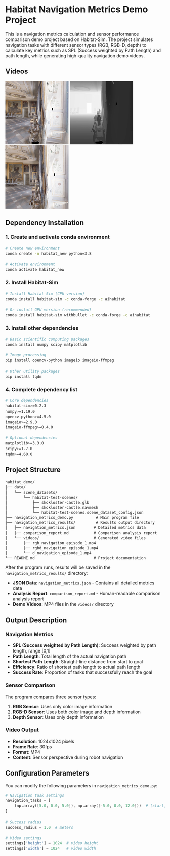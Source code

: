 # Habitat Navigation Metrics Demo Project

This is a navigation metrics calculation and sensor performance comparison demo project based on Habitat-Sim. The project simulates navigation tasks with different sensor types (RGB, RGB-D, depth) to calculate key metrics such as SPL (Success weighted by Path Length) and path length, while generating high-quality navigation demo videos.

## Videos
[<img src="rgb.png" height="200" width="200" alt="Watch the demo video">](https://www.bilibili.com/video/BV1cwaRzpEr7/?spm_id_from=333.1387.upload.video_card.click&vd_source=3e9614880d00ee2633a68b2f76988428)
[<img src="d.png" height="200" width="200" alt="Watch the demo video">](https://www.bilibili.com/video/BV1rwaRzpEBs/?spm_id_from=333.1387.upload.video_card.click&vd_source=3e9614880d00ee2633a68b2f76988428)
[<img src="rgbd.png" height="200" width="200" alt="Watch the demo video">](https://www.bilibili.com/video/BV1FwaRzpEdA/?spm_id_from=333.1387.upload.video_card.click&vd_source=3e9614880d00ee2633a68b2f76988428)


## Dependency Installation

### 1. Create and activate conda environment

```bash
# Create new environment
conda create -n habitat_new python=3.8

# Activate environment
conda activate habitat_new
```

### 2. Install Habitat-Sim

```bash
# Install Habitat-Sim (CPU version)
conda install habitat-sim -c conda-forge -c aihabitat

# Or install GPU version (recommended)
conda install habitat-sim withbullet -c conda-forge -c aihabitat
```

### 3. Install other dependencies

```bash
# Basic scientific computing packages
conda install numpy scipy matplotlib

# Image processing
pip install opencv-python imageio imageio-ffmpeg

# Other utility packages
pip install tqdm
```

### 4. Complete dependency list

```bash
# Core dependencies
habitat-sim>=0.2.3
numpy>=1.19.0
opencv-python>=4.5.0
imageio>=2.9.0
imageio-ffmpeg>=0.4.0

# Optional dependencies
matplotlib>=3.3.0
scipy>=1.7.0
tqdm>=4.60.0
```

## Project Structure

```
habitat_demo/
├── data/
│   └── scene_datasets/
│       └── habitat-test-scenes/
│           ├── skokloster-castle.glb
│           ├── skokloster-castle.navmesh
│           └── habitat-test-scenes.scene_dataset_config.json
├── navigation_metrics_demo.py          # Main program file
├── navigation_metrics_results/         # Results output directory
│   ├── navigation_metrics.json        # Detailed metrics data
│   ├── comparison_report.md           # Comparison analysis report
│   └── videos/                        # Generated video files
│       ├── rgb_navigation_episode_1.mp4
│       ├── rgbd_navigation_episode_1.mp4
│       └── d_navigation_episode_1.mp4
└── README.md                          # Project documentation
```

After the program runs, results will be saved in the `navigation_metrics_results/` directory:

- **JSON Data**: `navigation_metrics.json` - Contains all detailed metrics data
- **Analysis Report**: `comparison_report.md` - Human-readable comparison analysis report
- **Demo Videos**: MP4 files in the `videos/` directory

## Output Description

### Navigation Metrics

- **SPL (Success weighted by Path Length)**: Success weighted by path length, range [0,1]
- **Path Length**: Total length of the actual navigation path
- **Shortest Path Length**: Straight-line distance from start to goal
- **Efficiency**: Ratio of shortest path length to actual path length
- **Success Rate**: Proportion of tasks that successfully reach the goal

### Sensor Comparison

The program compares three sensor types:

1. **RGB Sensor**: Uses only color image information
2. **RGB-D Sensor**: Uses both color image and depth information
3. **Depth Sensor**: Uses only depth information

### Video Output

- **Resolution**: 1024x1024 pixels
- **Frame Rate**: 30fps
- **Format**: MP4
- **Content**: Sensor perspective during robot navigation

## Configuration Parameters

You can modify the following parameters in `navigation_metrics_demo.py`:

```python
# Navigation task settings
navigation_tasks = [
    (np.array([5.0, 0.0, 5.0]), np.array([-5.0, 0.0, 12.0]))  # (start, goal)
]

# Success radius
success_radius = 1.0  # meters

# Video settings
settings['height'] = 1024  # video height
settings['width'] = 1024   # video width
```

